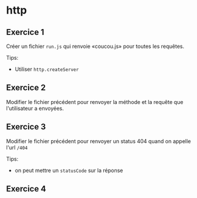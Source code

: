 # http

## Exercice 1

Créer un fichier `run.js` qui renvoie «coucou.js» pour toutes les requêtes.

Tips:

- Utiliser `http.createServer`

## Exercice 2

Modifier le fichier précédent pour renvoyer la méthode et la requête que l'utilisateur a envoyées.

## Exercice 3

Modifier le fichier précédent pour renvoyer un status 404 quand on appelle l'url `/404`

Tips:

- on peut mettre un `statusCode` sur la réponse

## Exercice 4
